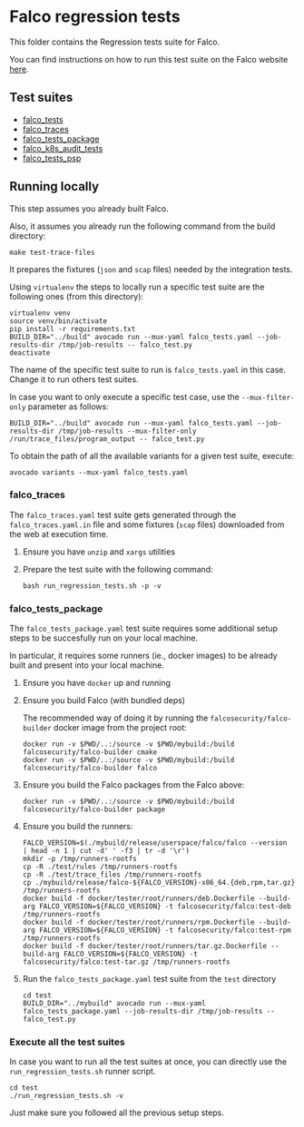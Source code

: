 # Falco regression tests

This folder contains the Regression tests suite for Falco.

You can find instructions on how to run this test suite on the Falco website [here](https://falco.org/docs/source/#run-regression-tests).

## Test suites

- [falco_tests](./falco_tests.yaml)
- [falco_traces](./falco_traces.yaml.in)
- [falco_tests_package](./falco_tests_package.yaml)
- [falco_k8s_audit_tests](./falco_k8s_audit_tests.yaml)
- [falco_tests_psp](./falco_tests_psp.yaml)

## Running locally

This step assumes you already built Falco.

Also, it assumes you already run the following command from the build directory:

```console
make test-trace-files
```

It prepares the fixtures (`json` and `scap` files) needed by the integration tests.

Using `virtualenv` the steps to locally run a specific test suite are the following ones (from this directory):

```console
virtualenv venv
source venv/bin/activate
pip install -r requirements.txt
BUILD_DIR="../build" avocado run --mux-yaml falco_tests.yaml --job-results-dir /tmp/job-results -- falco_test.py
deactivate
```

The name of the specific test suite to run is `falco_tests.yaml` in this case. Change it to run others test suites.

In case you want to only execute a specific test case, use the `--mux-filter-only` parameter as follows:

```console
BUILD_DIR="../build" avocado run --mux-yaml falco_tests.yaml --job-results-dir /tmp/job-results --mux-filter-only /run/trace_files/program_output -- falco_test.py
```

To obtain the path of all the available variants for a given test suite, execute:

```console
avocado variants --mux-yaml falco_tests.yaml
```

### falco_traces

The `falco_traces.yaml` test suite gets generated through the `falco_traces.yaml.in` file and some fixtures (`scap` files) downloaded from the web at execution time.

1. Ensure you have `unzip` and `xargs` utilities
2. Prepare the test suite with the following command:

    ```console
    bash run_regression_tests.sh -p -v
    ```

### falco_tests_package

The `falco_tests_package.yaml` test suite requires some additional setup steps to be succesfully run on your local machine.

In particular, it requires some runners (ie., docker images) to be already built and present into your local machine.

1. Ensure you have `docker` up and running
2. Ensure you build Falco (with bundled deps)

    The recommended way of doing it by running the `falcosecurity/falco-builder` docker image from the project root:

    ```console
    docker run -v $PWD/..:/source -v $PWD/mybuild:/build falcosecurity/falco-builder cmake
    docker run -v $PWD/..:/source -v $PWD/mybuild:/build falcosecurity/falco-builder falco
    ```

3. Ensure you build the Falco packages from the Falco above:

    ```console
    docker run -v $PWD/..:/source -v $PWD/mybuild:/build falcosecurity/falco-builder package
    ```

4. Ensure you build the runners:

    ```console
    FALCO_VERSION=$(./mybuild/release/userspace/falco/falco --version  | head -n 1 | cut -d' ' -f3 | tr -d '\r')
    mkdir -p /tmp/runners-rootfs
    cp -R ./test/rules /tmp/runners-rootfs
    cp -R ./test/trace_files /tmp/runners-rootfs
    cp ./mybuild/release/falco-${FALCO_VERSION}-x86_64.{deb,rpm,tar.gz} /tmp/runners-rootfs
    docker build -f docker/tester/root/runners/deb.Dockerfile --build-arg FALCO_VERSION=${FALCO_VERSION} -t falcosecurity/falco:test-deb /tmp/runners-rootfs
    docker build -f docker/tester/root/runners/rpm.Dockerfile --build-arg FALCO_VERSION=${FALCO_VERSION} -t falcosecurity/falco:test-rpm /tmp/runners-rootfs
    docker build -f docker/tester/root/runners/tar.gz.Dockerfile --build-arg FALCO_VERSION=${FALCO_VERSION} -t falcosecurity/falco:test-tar.gz /tmp/runners-rootfs
    ```

5. Run the `falco_tests_package.yaml` test suite from the `test` directory

    ```console
    cd test
    BUILD_DIR="../mybuild" avocado run --mux-yaml falco_tests_package.yaml --job-results-dir /tmp/job-results -- falco_test.py
    ```

### Execute all the test suites

In case you want to run all the test suites at once, you can directly use the `run_regression_tests.sh` runner script.

```console
cd test
./run_regression_tests.sh -v
```

Just make sure you followed all the previous setup steps.